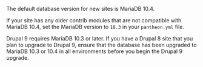 The default database version for new sites is MariaDB 10.4.

If your site has any older contrib modules that are not compatible with MariaDB 10.4, set the MariaDB version to `10.3` in your `pantheon.yml` file.

Drupal 9 requires MariaDB 10.3 or later. If you have a Drupal 8 site that you plan to upgrade to Drupal 9, ensure that the database has been upgraded to MariaDB 10.3 or 10.4 in all environments before you begin the Drupal 9 upgrade.
